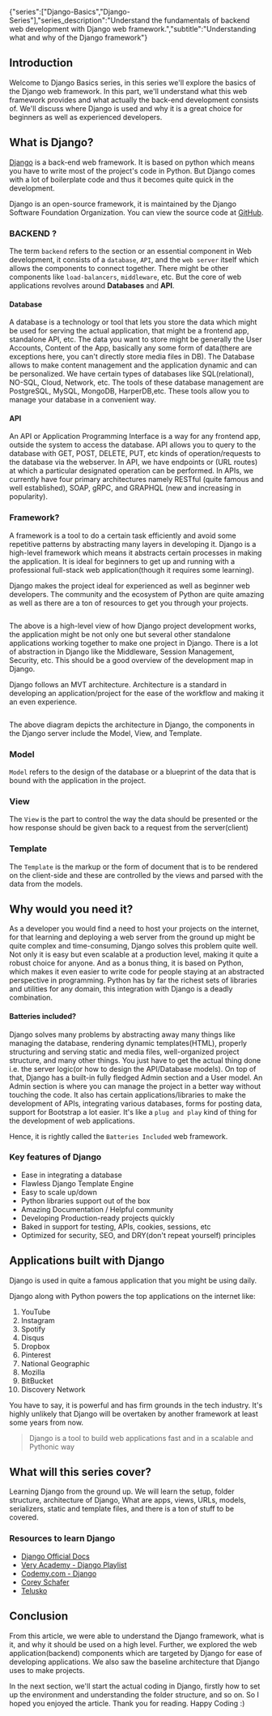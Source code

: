 {"series":["Django-Basics","Django-Series"],"series_description":"Understand the fundamentals of backend web development with Django web framework.","subtitle":"Understanding what and why of the Django framework"}

<h2>Introduction</h2>
<p>Welcome to Django Basics series, in this series we'll explore the basics of the Django web framework. In this part, we'll understand what this web framework provides and what actually the back-end development consists of. We'll discuss where Django is used and why it is a great choice for beginners as well as experienced developers.</p>
<h2>What is Django?</h2>
<p><a href="https://developer.mozilla.org/en-US/docs/Learn/Server-side/Django/Introduction">Django</a> is a back-end web framework. It is based on python which means you have to write most of the project's code in Python. But Django comes with a lot of boilerplate code and thus it becomes quite quick in the development.</p>
<p>Django is an open-source framework, it is maintained by the Django Software Foundation Organization. You can view the source code at <a href="https://github.com/django/django">GitHub</a>.</p>
<h3>BACKEND ?</h3>
<p>The term <code>backend</code> refers to the section or an essential component in Web development, it consists of a <code>database</code>, <code>API</code>, and the <code>web server</code> itself which allows the components to connect together. There might be other components like <code>load-balancers</code>, <code>middleware</code>, etc. But the core of web applications revolves around <strong>Databases</strong> and <strong>API</strong>.</p>
<h4>Database</h4>
<p>A database is a technology or tool that lets you store the data which might be used for serving the actual application, that might be a frontend app, standalone API, etc. The data you want to store might be generally the User Accounts, Content of the App, basically any some form of data(there are exceptions here, you can't directly store media files in DB). The Database allows to make content management and the application dynamic and can be personalized. We have certain types of databases like SQL(relational), NO-SQL, Cloud, Network, etc. The tools of these database management are PostgreSQL, MySQL, MongoDB, HarperDB,etc. These tools allow you to manage your database in a convenient way.</p>
<h4>API</h4>
<p>An API or Application Programming Interface is a way for any frontend app, outside the system to access the database. API allows you to query to the database with GET, POST, DELETE, PUT, etc kinds of operation/requests to the database via the webserver. In API, we have endpoints or (URL routes) at which a particular designated operation can be performed. In APIs, we currently have four primary architectures namely RESTful (quite famous and well established), SOAP, gRPC, and GRAPHQL (new and increasing in popularity).</p>
<h3>Framework?</h3>
<p>A framework is a tool to do a certain task efficiently and avoid some repetitive patterns by abstracting many layers in developing it. Django is a high-level framework which means it abstracts certain processes in making the application. It is ideal for beginners to get up and running with a professional full-stack web application(though it requires some learning).</p>
<p>Django makes the project ideal for experienced as well as beginner web developers. The community and the ecosystem of Python are quite amazing as well as there are a ton of resources to get you through your projects.</p>
<p><img src="https://gitlab.com/MR_DESTRUCTIVE/tblog-img/-/raw/main/dj-1.png" alt=""></p>
<p>The above is a high-level view of how Django project development works, the application might be not only one but several other standalone applications working together to make one project in Django. There is a lot of abstraction in Django like the Middleware, Session Management, Security, etc. This should be a good overview of the development map in Django.</p>
<p>Django follows an MVT architecture. Architecture is a standard in developing an application/project for the ease of the workflow and making it an even experience.</p>
<p><img src="https://cdn.hashnode.com/res/hashnode/image/upload/v1635079576954/WcjcokoiX.png" alt=""></p>
<p>The above diagram depicts the architecture in Django, the components in the Django server include the Model, View, and Template.</p>
<h3>Model</h3>
<p><code>Model</code> refers to the design of the database or a blueprint of the data that is bound with the application in the project.</p>
<h3>View</h3>
<p>The <code>View</code> is the part to control the way the data should be presented or the how response should be given back to a request from the server(client)</p>
<h3>Template</h3>
<p>The <code>Template</code> is the markup or the form of document that is to be rendered on the client-side and these are controlled by the views and parsed with the data from the models.</p>
<h2>Why would you need it?</h2>
<p>As a developer you would find a need to host your projects on the internet, for that learning and deploying a web server from the ground up might be quite complex and time-consuming, Django solves this problem quite well. Not only it is easy but even scalable at a production level, making it quite a robust choice for anyone. And as a bonus thing, it is based on Python, which makes it even easier to write code for people staying at an abstracted perspective in programming. Python has by far the richest sets of libraries and utilities for any domain, this integration with Django is a deadly combination.</p>
<h4>Batteries included?</h4>
<p>Django solves many problems by abstracting away many things like managing the database, rendering dynamic templates(HTML), properly structuring and serving static and media files, well-organized project structure, and many other things. You just have to get the actual thing done i.e. the server logic(or how to design the API/Database models). On top of that, Django has a built-in fully fledged Admin section and a User model. An Admin section is where you can manage the project in a better way without touching the code. It also has certain applications/libraries to make the development of APIs, integrating various databases, forms for posting data, support for Bootstrap a lot easier. It's like a <code>plug and play</code> kind of thing for the development of web applications.</p>
<p>Hence, it is rightly called the <code>Batteries Included</code> web framework.</p>
<h3>Key features of Django</h3>
<ul>
<li>Ease in integrating a database</li>
<li>Flawless Django Template Engine</li>
<li>Easy to scale up/down</li>
<li>Python libraries support out of the box</li>
<li>Amazing Documentation / Helpful community</li>
<li>Developing Production-ready projects quickly</li>
<li>Baked in support for testing, APIs, cookies, sessions, etc</li>
<li>Optimized for security, SEO, and DRY(don't repeat yourself) principles</li>
</ul>
<h2>Applications built with Django</h2>
<p>Django is used in quite a famous application that you might be using daily.</p>
<p>Django along with Python powers the top applications on the internet like:</p>
<ol>
<li>YouTube</li>
<li>Instagram</li>
<li>Spotify</li>
<li>Disqus</li>
<li>Dropbox</li>
<li>Pinterest</li>
<li>National Geographic</li>
<li>Mozilla</li>
<li>BitBucket</li>
<li>Discovery Network</li>
</ol>
<p>You have to say, it is powerful and has firm grounds in the tech industry. It's highly unlikely that Django will be overtaken by another framework at least some years from now.</p>
<blockquote>
<p>Django is a tool to build web applications fast and in a scalable and Pythonic way</p>
</blockquote>
<h2>What will this series cover?</h2>
<p>Learning Django from the ground up. We will learn the setup, folder structure, architecture of Django, What are apps, views, URLs, models, serializers, static and template files, and there is a ton of stuff to be covered.</p>
<h3>Resources to learn Django</h3>
<ul>
<li><a href="https://www.djangoproject.com/start/">Django Official Docs</a></li>
<li><a href="https://www.youtube.com/c/veryacademy/playlists?view=50&amp;sort=dd&amp;shelf_id=2">Very Academy - Django Playlist</a></li>
<li><a href="https://www.youtube.com/watch?v=HHx3tTQWUx0&amp;list=PLCC34OHNcOtqW9BJmgQPPzUpJ8hl49AGy">Codemy.com - Django</a></li>
<li><a href="https://www.youtube.com/watch?v=UmljXZIypDc&amp;list=PL-osiE80TeTtoQCKZ03TU5fNfx2UY6U4p">Corey Schafer</a></li>
<li><a href="https://www.youtube.com/watch?v=SIyxjRJ8VNY&amp;list=PLsyeobzWxl7r2ukVgTqIQcl-1T0C2mzau">Telusko</a></li>
</ul>
<h2>Conclusion</h2>
<p>From this article, we were able to understand the Django framework, what is it, and why it should be used on a high level. Further, we explored the web application(backend) components which are targeted by Django for ease of developing applications. We also saw the baseline architecture that Django uses to make projects.</p>
<p>In the next section, we'll start the actual coding in Django, firstly how to set up the environment and understanding the folder structure, and so on. So I hoped you enjoyed the article. Thank you for reading. Happy Coding :)</p>

